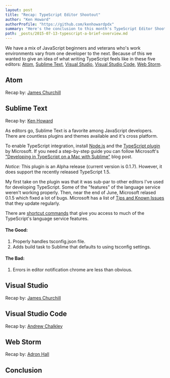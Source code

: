 ```yaml
---
layout: post
title: "Recap: TypeScript Editor Shootout"
author: "Ken Howard"
authorProfile: "https://github.com/kenhowardpdx"
summary: "Here's the conclusion to this month's TypeScript Editor Shootout where four brave souls demonstrated five different editors/IDEs. The results may suprise you."
path: _posts/2015-07-13-typescript-a-brief-overview.md
---
```


We have a mix of JavaScript beginners and veterans who's work environments vary from one developer to the next. Because of this we wanted to give an idea of what writing TypeScript feels like in these five editors: [Atom](https://atom.io/), [Sublime Text](http://www.sublimetext.com/), [Visual Studio](https://www.visualstudio.com/vs-2015-product-editions), [Visual Studio Code](https://www.visualstudio.com/products/code-vs), [Web Storm](https://www.jetbrains.com/webstorm/).

## Atom
Recap by: [James Churchill](https://github.com/smashdevcode)

## Sublime Text
Recap by: [Ken Howard](https://github.com/kenhowardpdx)

As editors go, Sublime Text is a favorite among JavaScript developers. There are countless plugins and themes available and it's cross platform.

To enable TypeScript integration, install [Node.js](https://nodejs.org/) and the [TypeScript plugin](https://github.com/Microsoft/TypeScript-Sublime-Plugin) by Microsoft. If you need a step-by-step guide you can follow Microsoft's ["Developing in TypeScript on a Mac with Sublime"](http://blogs.msdn.com/b/typescript/archive/2015/06/05/developing-in-typescript-on-a-mac-with-sublime.aspx) blog post.

_Notice:_ This plugin is an Alpha release (current version is 0.1.7). However, it does support the recently released TypeScript 1.5.

My first take on the plugin was that it was sub-par to other editors I've used for developing TypeScript. Some of the "features" of the language service weren't working properly. Then, near the end of June, Microsoft relased 0.1.5 which fixed a lot of bugs. Microsoft has a list of [Tips and Known Issues](https://github.com/Microsoft/TypeScript-Sublime-Plugin/wiki/Tips-and-Known-Issues) that they update regularly.

There are [shortcut commands](https://github.com/Microsoft/TypeScript-Sublime-Plugin#features) that give you access to much of the TypeScript's language service features.

#### The Good:
1. Properly handles tsconfig.json file.
2. Adds build task to Sublime that defaults to using tsconfig settings.

#### The Bad:
1. Errors in editor notification chrome are less than obvious.

## Visual Studio
Recap by: [James Churchill](https://github.com/smashdevcode)

## Visual Studio Code
Recap by: [Andrew Chalkley](https://github.com/chalkers)

## Web Storm
Recap by: [Adron Hall](https://github.com/adron)

## Conclusion